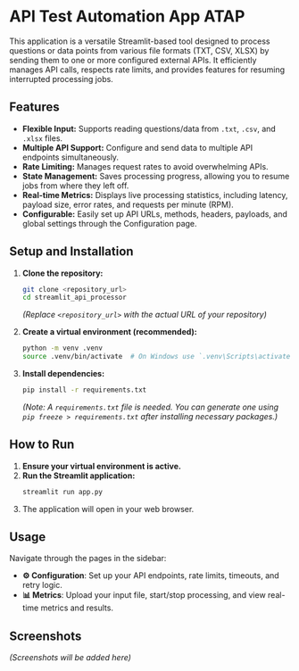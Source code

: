 # API Test Automation App ATAP

This application is a versatile Streamlit-based tool designed to process questions or data points from various file formats (TXT, CSV, XLSX) by sending them to one or more configured external APIs. It efficiently manages API calls, respects rate limits, and provides features for resuming interrupted processing jobs.

## Features

*   **Flexible Input:** Supports reading questions/data from `.txt`, `.csv`, and `.xlsx` files.
*   **Multiple API Support:** Configure and send data to multiple API endpoints simultaneously.
*   **Rate Limiting:** Manages request rates to avoid overwhelming APIs.
*   **State Management:** Saves processing progress, allowing you to resume jobs from where they left off.
*   **Real-time Metrics:** Displays live processing statistics, including latency, payload size, error rates, and requests per minute (RPM).
*   **Configurable:** Easily set up API URLs, methods, headers, payloads, and global settings through the Configuration page.

## Setup and Installation

1.  **Clone the repository:**
    ```bash
    git clone <repository_url>
    cd streamlit_api_processor
    ```
    *(Replace `<repository_url>` with the actual URL of your repository)*

2.  **Create a virtual environment (recommended):**
    ```bash
    python -m venv .venv
    source .venv/bin/activate  # On Windows use `.venv\Scripts\activate`
    ```

3.  **Install dependencies:**
    ```bash
    pip install -r requirements.txt
    ```
    *(Note: A `requirements.txt` file is needed. You can generate one using `pip freeze > requirements.txt` after installing necessary packages.)*

## How to Run

1.  **Ensure your virtual environment is active.**
2.  **Run the Streamlit application:**
    ```bash
    streamlit run app.py
    ```
3.  The application will open in your web browser.

## Usage

Navigate through the pages in the sidebar:

*   **⚙️ Configuration**: Set up your API endpoints, rate limits, timeouts, and retry logic.
*   **📊 Metrics**: Upload your input file, start/stop processing, and view real-time metrics and results.

## Screenshots

*(Screenshots will be added here)*
